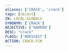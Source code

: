 ```yaml
---
aliases: ['CRACK', 'crack']
tags: [object]
IN: LOCAL-GLOBALS
SYNONYM: ['CRACK']
ADJECTIVE: ['NARROW']
DESC: "crack"
FLAGS: ['NDESCBIT']
ACTION: CRACK-FCN
---
```

